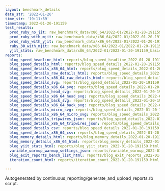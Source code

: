 ```yaml
---
layout: benchmark_details
date_str: '2022-01-20'
time_str: '19:11:59'
timestamp: 2022-01-20-191159
test_results:
  prod_ruby_no_jit: raw_benchmark_data/x86_64/2022-01/2022-01-20-191159_basic_benchmark_prod_ruby_no_jit.json
  prod_ruby_with_mjit: raw_benchmark_data/x86_64/2022-01/2022-01-20-191159_basic_benchmark_prod_ruby_with_mjit.json
  prod_ruby_with_yjit: raw_benchmark_data/x86_64/2022-01/2022-01-20-191159_basic_benchmark_prod_ruby_with_yjit.json
  ruby_30_with_mjit: raw_benchmark_data/x86_64/2022-01/2022-01-20-191159_basic_benchmark_ruby_30_with_mjit.json
  yjit_stats: raw_benchmark_data/x86_64/2022-01/2022-01-20-191159_basic_benchmark_yjit_stats.json
reports:
  blog_speed_headline_html: reports/blog_speed_headline_2022-01-20-191159.html
  blog_speed_details_html: reports/blog_speed_details_2022-01-20-191159.html
  blog_speed_details_x86_64_html: reports/blog_speed_details_2022-01-20-191159.x86_64.html
  blog_speed_details_raw_details_html: reports/blog_speed_details_2022-01-20-191159.raw_details.html
  blog_speed_details_x86_64_raw_details_html: reports/blog_speed_details_2022-01-20-191159.x86_64.raw_details.html
  blog_speed_details_svg: reports/blog_speed_details_2022-01-20-191159.svg
  blog_speed_details_x86_64_svg: reports/blog_speed_details_2022-01-20-191159.x86_64.svg
  blog_speed_details_head_svg: reports/blog_speed_details_2022-01-20-191159.head.svg
  blog_speed_details_x86_64_head_svg: reports/blog_speed_details_2022-01-20-191159.x86_64.head.svg
  blog_speed_details_back_svg: reports/blog_speed_details_2022-01-20-191159.back.svg
  blog_speed_details_x86_64_back_svg: reports/blog_speed_details_2022-01-20-191159.x86_64.back.svg
  blog_speed_details_micro_svg: reports/blog_speed_details_2022-01-20-191159.micro.svg
  blog_speed_details_x86_64_micro_svg: reports/blog_speed_details_2022-01-20-191159.x86_64.micro.svg
  blog_speed_details_tripwires_json: reports/blog_speed_details_2022-01-20-191159.tripwires.json
  blog_speed_details_x86_64_tripwires_json: reports/blog_speed_details_2022-01-20-191159.x86_64.tripwires.json
  blog_speed_details_csv: reports/blog_speed_details_2022-01-20-191159.csv
  blog_speed_details_x86_64_csv: reports/blog_speed_details_2022-01-20-191159.x86_64.csv
  blog_memory_details_html: reports/blog_memory_details_2022-01-20-191159.html
  blog_memory_details_x86_64_html: reports/blog_memory_details_2022-01-20-191159.x86_64.html
  blog_yjit_stats_html: reports/blog_yjit_stats_2022-01-20-191159.html
  variable_warmup_warmup_settings_json: reports/variable_warmup_2022-01-20-191159.warmup_settings.json
  blog_exit_reports_bench_list_html: reports/blog_exit_reports_2022-01-20-191159.bench_list.html
  iteration_count_html: reports/iteration_count_2022-01-20-191159.html

---
```

Autogenerated by continuous_reporting/generate_and_upload_reports.rb script.
